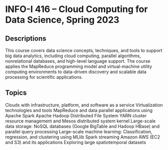 # INFO-I 416 – Cloud Computing for Data Science, Spring 2023

## Descriptions
This course covers data science concepts, techniques, and tools to support big data analytics, including cloud computing, parallel algorithms, nonrelational databases, and high-level language support. The course applies the MapReduce programming model and virtual-machine utility computing environments to data-driven discovery and scalable data processing for scientific applications.

## Topics
Clouds with infrastructure, platform, and software as a service
Virtualization technologies and tools
MapReduce and data parallel applications using Apache Spark
Apache Hadoop Distributed File System
YARN cluster resource management and Mesos distributed system kernel
Large-scale data storage: NoSQL databases (Google BigTable and Hadoop HBase) and parallel query processing
Large-scale machine learning: Classification, regression, and clustering using MLlib
Spark streaming
Amazon AWS (EC2 and S3) and its applications
Exploring large spatiotemporal datasets
